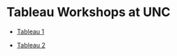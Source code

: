 Tableau Workshops at UNC
====

* [Tableau 1](Python1/Python-1.html)

* [Tableau 2](Python2/Python-2.html)
